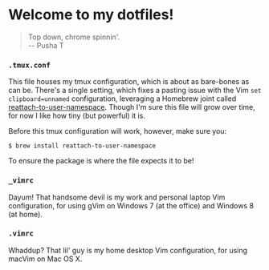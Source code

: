 Welcome to my dotfiles!
=======================

> Top down, chrome spinnin'.<br/>
> -- Pusha T

### `.tmux.conf`
This file houses my tmux configuration, which is about as bare-bones as can be. There's a single setting, which fixes a pasting issue with the Vim `set clipboard=unnamed` configuration, leveraging a Homebrew joint called [reattach-to-user-namespace](https://github.com/ChrisJohnsen/tmux-MacOSX-pasteboard). Though I'm sure this file will grow over time, for now I like how tiny (but powerful) it is.

Before this tmux configuration will work, however, make sure you:

`$ brew install reattach-to-user-namespace`

To ensure the package is where the file expects it to be!

### `_vimrc`
Dayum! That handsome devil is my work and personal laptop Vim configuration, for using gVim on Windows 7 (at the office) and Windows 8 (at home).

### `.vimrc`
Whaddup? That lil' guy is my home desktop Vim configuration, for using macVim on Mac OS X.
